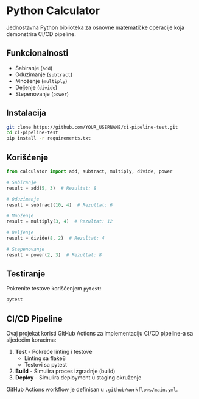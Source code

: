 # Python Calculator

Jednostavna Python biblioteka za osnovne matematičke operacije koja demonstrira CI/CD pipeline.

## Funkcionalnosti

- Sabiranje (`add`)
- Oduzimanje (`subtract`)
- Množenje (`multiply`)
- Deljenje (`divide`)
- Stepenovanje (`power`)

## Instalacija

```bash
git clone https://github.com/YOUR_USERNAME/ci-pipeline-test.git
cd ci-pipeline-test
pip install -r requirements.txt
```

## Korišćenje

```python
from calculator import add, subtract, multiply, divide, power

# Sabiranje
result = add(5, 3)  # Rezultat: 8

# Oduzimanje
result = subtract(10, 4)  # Rezultat: 6

# Množenje
result = multiply(3, 4)  # Rezultat: 12

# Deljenje
result = divide(8, 2)  # Rezultat: 4

# Stepenovanje
result = power(2, 3)  # Rezultat: 8
```

## Testiranje

Pokrenite testove korišćenjem `pytest`:

```bash
pytest
```

## CI/CD Pipeline

Ovaj projekat koristi GitHub Actions za implementaciju CI/CD pipeline-a sa sljedećim koracima:

1. **Test** - Pokreće linting i testove
   - Linting sa flake8
   - Testovi sa pytest
2. **Build** - Simulira proces izgradnje (build)
3. **Deploy** - Simulira deployment u staging okruženje

GitHub Actions workflow je definisan u `.github/workflows/main.yml`.

